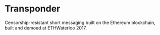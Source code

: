 # Transponder
Censorship-resistant short messaging built on the Ethereum blockchain, built and demoed at ETHWaterloo 2017.
